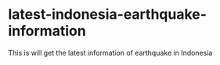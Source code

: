 # latest-indonesia-earthquake-information
This is will get the latest information of earthquake in Indonesia
